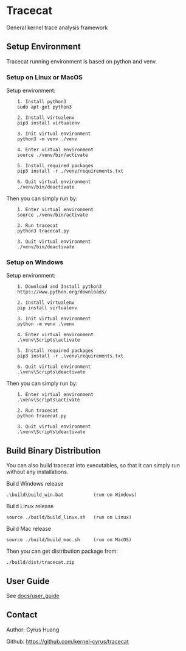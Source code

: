# Tracecat

General kernel trace analysis framework

## Setup Environment

Tracecat running environment is based on python and venv.

### Setup on Linux or MacOS

Setup environment:

```
    1. Install python3
    sudo apt-get python3

    2. Install virtualenv
    pip3 install virtualenv

    3. Init virtual environment
    python3 -m venv ./venv

    4. Enter virtual environment
    source ./venv/bin/activate

    5. Install required packages
    pip3 install -r ./venv/requirements.txt

    6. Quit virtual environment
    ./venv/bin/deactivate
```

Then you can simply run by:

```
    1. Enter virtual environment
    source ./venv/bin/activate

    2. Run tracecat
    python3 tracecat.py

    3. Quit virtual environment
    ./venv/bin/deactivate
```

### Setup on Windows

Setup environment:

```
    1. Download and Install python3
    https://www.python.org/downloads/

    2. Install virtualenv
    pip install virtualenv

    3. Init virtual environment
    python -m venv .\venv

    4. Enter virtual environment
    .\venv\Scripts\activate

    5. Install required packages
    pip3 install -r .\venv\requirements.txt

    6. Quit virtual environment
    .\venv\Scripts\deactivate
```

Then you can simply run by:

```
    1. Enter virtual environment
    .\venv\Scripts\activate

    2. Run tracecat
    python tracecat.py

    3. Quit virtual environment
    .\venv\Scripts\deactivate
```

## Build Binary Distribution

You can also build tracecat into executables, so that it can simply run without any installations.

Build Windows release

```
.\build\build_win.bat           (run on Windows)
```

Build Linux release

```
source ./build/build_linux.sh   (run on Linux)
```

Build Mac release

```
source ./build/build_mac.sh     (run on MacOS)
```

Then you can get distribution package from:

```    
./build/dist/tracecat.zip
```

## User Guide

See [docs/user_guide](https://github.com/kernel-cyrus/tracecat/blob/master/docs/user_guide.md)

## Contact

Author: Cyrus Huang

Github: <https://github.com/kernel-cyrus/tracecat>
